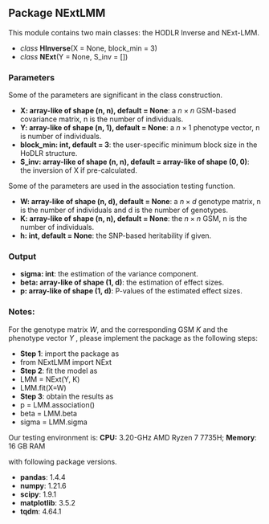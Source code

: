 ## Package NExtLMM

This module contains two main classes: the HODLR Inverse and NExt-LMM.
+ *class* **HInverse**(X = None, block_min = 3)
+ *class* **NExt**(Y = None, S_inv = [])

### Parameters
Some of the parameters are significant in the class construction.

+ **X: array-like of shape (n, n), default = None**: a $n \times n$ GSM-based covariance matrix, n is the number of individuals.
+ **Y: array-like of shape (n, 1), default = None**: a $n \times 1$ phenotype vector, n is number of individuals.
+ **block_min: int, default = 3**: the user-specific minimum block size in the HoDLR structure.
+ **S_inv: array-like of shape (n, n), default = array-like of shape (0, 0)**: the inversion of X if pre-calculated. 

Some of the parameters are used in the association testing function.
+ **W: array-like of shape (n, d), default = None**: a $n \times d$ genotype matrix, n is the number of individuals and d is the number of genotypes.
+ **K: array-like of shape (n, n), default = None**: the $n \times n$ GSM, n is the number of individuals.
+ **h: int, default = None**: the SNP-based heritability if given.

### Output
+ **sigma: int**: the estimation of the variance component.
+ **beta: array-like of shape (1, d)**: the estimation of effect sizes.
+ **p: array-like of shape (1, d)**: P-values of the estimated effect sizes.


### Notes:
For the genotype matrix $W$, and the corresponding GSM $K$ and the phenotype vector $Y$ , please implement the package as the following steps:

+ **Step 1**: import the package as
+ from NExtLMM import NExt
+  **Step 2**: fit the model as
+ LMM = NExt(Y, K)
+ LMM.fit(X=W)
+  **Step 3**: obtain the results as
+ p = LMM.association()
+ beta = LMM.beta
+ sigma = LMM.sigma

Our testing environment is:
**CPU:** 3.20-GHz AMD Ryzen 7 7735H; **Memory**: 16 GB RAM

with following package versions.
+ **pandas**: 1.4.4
+ **numpy**: 1.21.6
+ **scipy**: 1.9.1
+ **matplotlib**: 3.5.2
+ **tqdm**: 4.64.1
